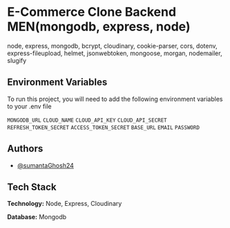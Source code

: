 # E-Commerce Clone Backend MEN(mongodb, express, node)

node, express, mongodb, bcrypt, cloudinary, cookie-parser, cors, dotenv, express-fileupload, helmet, jsonwebtoken, mongoose, morgan, nodemailer, slugify


## Environment Variables

To run this project, you will need to add the following environment variables to your .env file

`MONGODB_URL`
`CLOUD_NAME`
`CLOUD_API_KEY`
`CLOUD_API_SECRET`
`REFRESH_TOKEN_SECRET`
`ACCESS_TOKEN_SECRET`
`BASE_URL`
`EMAIL`
`PASSWORD`


## Authors

- [@sumantaGhosh24](https://www.github.com/sumantaGhosh24)


## Tech Stack

**Technology:** Node, Express, Cloudinary

**Database:** Mongodb